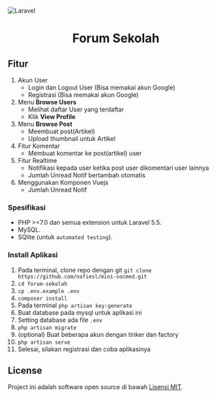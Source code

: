 ![Laravel](https://laravel.com/assets/img/components/logo-laravel.svg)

<h1 align="center">Forum Sekolah</h1>

## Fitur

1. Akun User
    - Login dan Logout User (Bisa memakai akun Google)
    - Registrasi (Bisa memakai akun Google)
2. Menu **Browse Users**
    - Melihat daftar User yang terdaftar
    - Klik **View Profile**
3. Menu **Browse Post**
    - Meembuat post(Artikel)
    - Upload thumbnail untuk Artikel
4. Fitur Komentar
    - Membuat komentar ke post(artikel) user
5. Fitur Realtime
    - Notifikasi kepada user ketika post user dikomentari user lainnya
    - Jumlah Unread Notif bertambah otomatis
6. Menggunakan Komponen Vuejs
    - Jumlah Unread Notif

### Spesifikasi
- PHP >=7.0 dan semua extension untuk Laravel 5.5.
- MySQL.
- SQlite (untuk `automated testing`).

### Install Aplikasi
1. Pada terminal, clone repo dengan git `git clone https://github.com/nafiesl/mini-socmed.git`
2. `cd forum-sekolah`
3. `cp .env.example .env`
4. `composer install`
5. Pada terminal `php artisan key:generate`
6. Buat database pada mysql untuk aplikasi ini
7. Setting database ada file `.env`
8. `php artisan migrate`
9. (optional) Buat beberapa akun dengan tinker dan factory
10. `php artisan serve`
11. Selesai, silakan registrasi dan coba aplikasinya

## License

Project ini adalah software open source di bawah [Lisensi MIT](LICENSE).